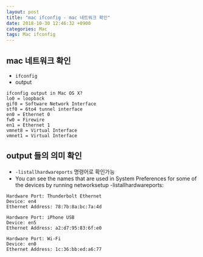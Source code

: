 ```yaml
---
layout: post
title: "mac ifconfig - mac 네트워크 확인"
date: 2018-10-30 12:46:32 +0900
categories: Mac
tags: Mac ifconfig
---
```


## mac 네트워크 확인

- `ifconfig`
- output

```
ifconfig output in Mac OS X?
lo0 = loopback
gif0 = Software Network Interface
stf0 = 6to4 tunnel interface
en0 = Ethernet 0
fw0 = Firewire
en1 = Ethernet 1
vmnet8 = Virtual Interface
vmnet1 = Virtual Interface
```

## output 들의 의미 확인

- `-listallhardwareports` 명령어로 확인가능
- You can see the names that are used in System Preferences for some of the devices by running networksetup -listallhardwareports:

```
Hardware Port: Thunderbolt Ethernet
Device: en4
Ethernet Address: 78:7b:8a:bc:7a:4d

Hardware Port: iPhone USB
Device: en5
Ethernet Address: a2:d7:95:83:6f:e0

Hardware Port: Wi-Fi
Device: en0
Ethernet Address: 1c:36:bb:ed:a6:77

```
